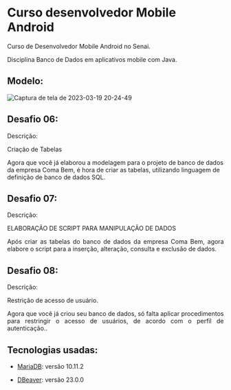 # Curso desenvolvedor Mobile Android

<p align="justify">
    Curso de Desenvolvedor Mobile Android no Senai.     
</p>
<p align="justify"> Disciplina Banco de Dados em aplicativos mobile com Java. </p>

## Modelo:

![Captura de tela de 2023-03-19 20-24-49](https://user-images.githubusercontent.com/21234981/226217308-7ad15c3e-1988-421f-9e17-d736423b2421.png)


## Desafio 06:
<p align="justify">Descrição:</p>
<p align="justify"> Criação de Tabelas
 
Agora que você já elaborou a modelagem para o projeto de banco de dados da empresa Coma Bem, é hora de criar as tabelas, utilizando linguagem de definição de banco de dados SQL. 
</p>


## Desafio 07:
<p align="justify">Descrição:</p>
<p align="justify">ELABORAÇÃO DE SCRIPT PARA MANIPULAÇÃO DE DADOS </p>
<p align="justify"> Após criar as tabelas do banco de dados da empresa Coma Bem, agora elabore o script para a inserção, alteração, consulta e exclusão de dados. </p>

## Desafio 08:
<p align="justify">Descrição:</p>
<p align="justify">Restrição de acesso de usuário. </p>
<p align="justify"> Agora que você já criou seu banco de dados, só falta aplicar procedimentos para restringir o acesso de usuários, de acordo com o perfil de autenticação.. </p>


## Tecnologias usadas:

- [MariaDB](https://mariadb.org/download/?t=mariadb&p=mariadb&r=10.11.2&os=Linux&cpu=x86_64&pkg=tar_gz&i=systemd&m=fder): versão 10.11.2

- [DBeaver](https://dbeaver.io/): versão 23.0.0